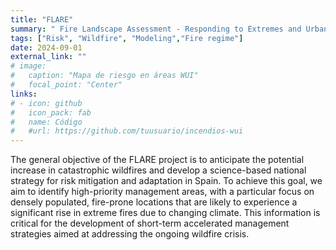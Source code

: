 ```yaml
---
title: "FLARE"
summary: " Fire Landscape Assessment - Responding to Extremes and Urban Expansion in Spain"
tags: ["Risk", "Wildfire", "Modeling","Fire regime"]
date: 2024-09-01
external_link: ""
# image:
#   caption: "Mapa de riesgo en áreas WUI"
#   focal_point: "Center"
links:
# - icon: github
#   icon_pack: fab
#   name: Código
#   #url: https://github.com/tuusuario/incendios-wui
---
```


The general objective of the FLARE project is to anticipate the potential increase in catastrophic wildfires and develop a science-based national strategy for risk mitigation and adaptation in Spain. To achieve this goal, we aim to identify high-priority management areas, with a particular focus on densely populated, fire-prone locations that are likely to experience a significant rise in extreme fires due to changing climate. This information is critical for the development of short-term accelerated management strategies aimed at addressing the ongoing wildfire crisis. 
